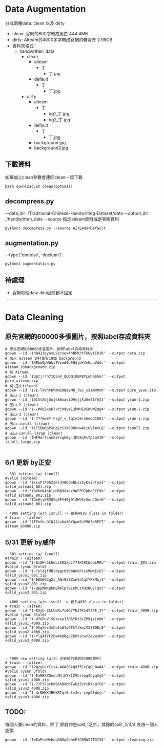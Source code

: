 # Data Augmentation
分成兩種data: clean 以及 dirty
* clean: 官網的800字轉成黑白 444.4MB
* dirty: AIteam的4000多字轉成官網的髒背景 2.96GB
* 資料夾格式：
    * handwritten_data
        * clean
            * aiteam
                * 丁
                    * 丁.jpg
            * default
                * 丁
                    * 丁.jpg
        * dirty
            * aiteam
                * 丁
                    * bg1_丁.jpg
                    * bg2_丁.jpg
            * default
                * 丁
                    * 丁.jpg
            * background.jpg
            * background2.jpg

## 下載資料
如果加上clean參數會連同clean一起下載
```shell
bash download.sh clean(optonal)
```


## decompress.py
--data_dir ./Traditional-Chinese-Handwriting-Dataset/data
--output_dir ./handwritten_data
--source 指定aiteam資料或是官網資料
```shell
python3 decompress.py --source AITEAMorDefault
```
## augmentation.py
--type ['donoise', 'doclean']
```shell
python3 augmentation.py
```

## 待處理
* 官網每個data dim目前都不固定


---
# Data Cleaning

## 原先官網的60000多張圖片，按照label存成資料夾
```
# 原先官網的60000多張圖片，按照label存成資料夾
gdown --id '1hQ42JgyosLSzryex4hNPKntTkGytIh1B' --output data.zip
# 加入 AIteam 資料並有10個 background
gdown --id '1XRbwGpWWkvTVvmA0u5HdjbYXvUaaVdds' --output aiteam_10background.zip
# 純 AIteam
gdown --id '1QptjrrnYIQ5oV_QuDQi0NPBTLuha65Gr' --output pure_aiteam.zip
# 純 玉山(clean)
gdown --id '17E-lVOhtKhmH20Qa2MR_TwJ_s5zmRMnR' --output pure_ysun.zip
# 玉山-1 (clean)
gdown --id '10IhtAVjGoj4kWxaciDMnjjXuRm41YnS3' --output ysun-1.zip
# 玉山-2 (clean)
gdown --id '1--MRDZxuK7xYjn9ya13kWHE85KuWZqQA' --output ysun-2.zip
# 玉山-3 (clean)
gdown --id '1-777mw8Y-Fzg7_v_lqImt8ch6moCC001' --output ysun-3.zip
# 玉山-isnull (clean)
gdown --id '1t7IBN0gPXLq1rS3X988kvw4iiGVi4xLQ' --output isnull.zip
# 玉山-isnull_large (clean)
gdown --id '1HF9wr7LnnSiYvgk6y-JD28qPsYpzaX1H' --output isnull_large.zip


```
## 6/1 更新 by正安
```
- 801 setting (w/ isnull)
#valid (aiteam)
gdown --id "1xxxFtF9hXJKl3VWO3mNLez5yKvidfywI" --output valid_aiteam1_801.zip
gdown --id "1bxknKAhploHRQ9Xxex9WFPO7phdECEdH" --output valid_aiteam2_801.zip
gdown --id "1GeGsyXBX0Sq3FV46j0l4WeGx5uusDnlH" --output valid_aiteam3_801.zip

- 4000 setting (w/o isnull -> 總共4839 class in folder)
# train - (aitem)
gdown --id "1TPnSn-OCQJ2Lvka38YQwm7oPM6loREPT" --output aiteam_80000.zip
```


## 5/31 更新 by威仲
```
- 801 setting (w/ isnull)
#train - (aiteam)
gdown --id "1-6zGHr5L6wLsSD5zdc77IH3RCbepLRRo" --output train_801.zip
#valid (ysun 3fold)
gdown --id "1-7yldjTMDldegcUtBbHnQFxixMwKEzUT" --output valid_ysun1_801.zip
gdown --id "1-E0S6G2gXz_A9z9zZZxe5dlqCYPxMwj4" --output valid_ysun2_801.zip
gdown --id "1-QppMmKphDQkelpT9LKhCYXHzNU5TqVc" --output valid_ysun3_801.zip

- 4000 setting (w/o isnull -> 總共4839 class in folder)
# train - (aitem)
gdown --id "1-R3yb-ZLLUwXx7c6Q7YN37KhdY3FE_3Y" --output train_4000.zip
#valid (ysun 3fold)
gdown --id "1-UTGFeVjSOkzxwJZQ6YDt3zZP9jxLnKK" --output valid_ysun1_4000.zip
gdown --id "1-UXgXzi3mUb1nW1q9TkTlkmiXZ3Z0Ec0" --output valid_ysun2_4000.zip
gdown --id "1-Ylg4TYFZUw468bgJZKUtscwYZevwyh0" --output valid_ysun3_4000.zip



- 4000 new setting (with 正安給的新的83000資料)
# train - (aitem)
gdown --id "12gzyUcYCrs4-AKW2GkQdT5CrCqQL0wWA" --output train_4000.zip
#valid (ysun 3fold)
gdown --id "1-EaRBXZGuoLN4jkYkIZ9bzvgq2oyqXqA" --output valid_ysun1_4000.zip
gdown --id "1-7zFYFarh0B6nBnbbTwbgZVrcDYhgfCD" --output valid_ysun2_4000.zip
gdown --id "1-4cNHKKJBHXRTqt6_lmJez-LepGlWnys" --output valid_ysun3_4000.zip
```



## TODO: 
每個人要clean的資料，除了 廖威仲是split_1之外，其餘的split_2/3/4 各由一個人認領
```
gdown --id '1w5aPcqMebeqSN8w2ehvPJG8MAZJTGIS8' --output cleaning.zip
```
